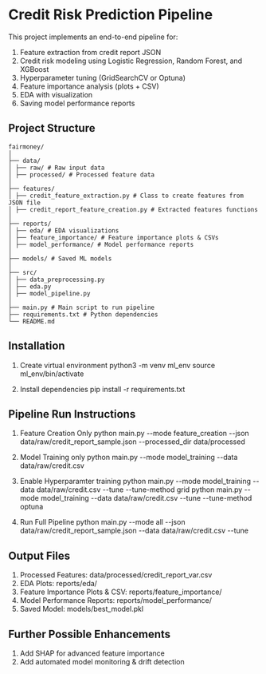 # Credit Risk Prediction Pipeline

This project implements an end-to-end pipeline for:
1. Feature extraction from credit report JSON
2. Credit risk modeling using Logistic Regression, Random Forest, and XGBoost
3. Hyperparameter tuning (GridSearchCV or Optuna)
4. Feature importance analysis (plots + CSV)
5. EDA with visualization
6. Saving model performance reports


## Project Structure
```plaintext
fairmoney/
│
├── data/
│ ├── raw/ # Raw input data
│ ├── processed/ # Processed feature data
│
├── features/
│ ├── credit_feature_extraction.py # Class to create features from JSON file
│ ├── credit_report_feature_creation.py # Extracted features functions
│
├── reports/
│ ├── eda/ # EDA visualizations
│ ├── feature_importance/ # Feature importance plots & CSVs
│ ├── model_performance/ # Model performance reports
│
├── models/ # Saved ML models
│
├── src/
│ ├── data_preprocessing.py
│ ├── eda.py
│ ├── model_pipeline.py
│
├── main.py # Main script to run pipeline
├── requirements.txt # Python dependencies
└── README.md
```


## Installation
1. Create virtual environment
python3 -m venv ml_env
source ml_env/bin/activate

2. Install dependencies
pip install -r requirements.txt

## Pipeline Run Instructions
1. Feature Creation Only
python main.py --mode feature_creation --json data/raw/credit_report_sample.json --processed_dir data/processed

2. Model Training only
python main.py --mode model_training --data data/raw/credit.csv

3. Enable Hyperparamter training
python main.py --mode model_training --data data/raw/credit.csv --tune --tune-method grid
python main.py --mode model_training --data data/raw/credit.csv --tune --tune-method optuna

4. Run Full Pipeline
python main.py --mode all --json data/raw/credit_report_sample.json --data data/raw/credit.csv --tune


## Output Files
1. Processed Features: data/processed/credit_report_var.csv
2. EDA Plots: reports/eda/
3. Feature Importance Plots & CSV: reports/feature_importance/
4. Model Performance Reports: reports/model_performance/
5. Saved Model: models/best_model.pkl


## Further Possible Enhancements
1. Add SHAP for advanced feature importance
2. Add automated model monitoring & drift detection